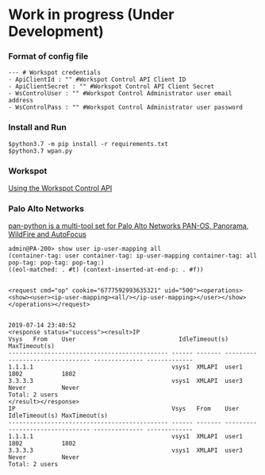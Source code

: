 
# Work in progress (Under Development)

### Format of config file

```
--- # Workspot credentials
- ApiClientId : "" #Workspot Control API Client ID
- ApiClientSecret : "" #Workspot Control API Client Secret
- WsControlUser : "" #Workspot Control Administrator user email address
- WsControlPass : "" #Workspot Control Administrator user password
```

### Install and Run

```
$python3.7 -m pip install -r requirements.txt
$python3.7 wpan.py
```

### Workspot

[Using the Workspot Control API](https://workspot.zendesk.com/hc/en-us/articles/360017693611-Using-the-Workspot-Control-API)

### Palo Alto Networks

[pan-python is a multi-tool set for Palo Alto Networks PAN-OS, Panorama, WildFire and AutoFocus](https://github.com/kevinsteves/pan-python/blob/master/doc/pan.xapi.rst)

```
admin@PA-200> show user ip-user-mapping all
(container-tag: user container-tag: ip-user-mapping container-tag: all pop-tag: pop-tag: pop-tag:)
((eol-matched: . #t) (context-inserted-at-end-p: . #f))


<request cmd="op" cookie="6777592993635321" uid="500"><operations><show><user><ip-user-mapping><all/></ip-user-mapping></user></show></operations></request>


2019-07-14 23:40:52
<response status="success"><result>IP                                            Vsys   From    User                             IdleTimeout(s) MaxTimeout(s)
--------------------------------------------- ------ ------- -------------------------------- -------------- -------------
1.1.1.1                                       vsys1  XMLAPI  user1                            1802           1802
3.3.3.3                                       vsys1  XMLAPI  user3                            Never          Never
Total: 2 users
</result></response>
IP                                            Vsys   From    User                             IdleTimeout(s) MaxTimeout(s)
--------------------------------------------- ------ ------- -------------------------------- -------------- -------------
1.1.1.1                                       vsys1  XMLAPI  user1                            1802           1802
3.3.3.3                                       vsys1  XMLAPI  user3                            Never          Never
Total: 2 users
```
